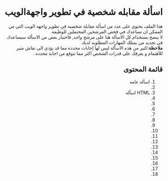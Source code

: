 <div dir="rtl">
<h1>اسألة مقابله شخصية في تطوير واجهةالويب</h1>
<p>هذا الملف يحتوي على عدد من اسألة مقابلة شخصية قي تطوير واجهة الويب التي من الممكن ان تساعدك في فحص المرشحين المحتملين للوظيفة.
<br>
لا ينصح بستخدام كل الاسألة هنا على مرشح واحد,
فاختيار بعض من الاسألة سيساعدك في تحديد من يمتلك المهارات المطلوبه لديك
<br>
 <strong>ملاحظة:</strong>كثير من هذه الاسألة ليس لها إجابات محددة مما قد يؤدي الى نقاش مثير للأهتمام و يعرفك على قدرات الشخص اكثر مما تتوقع من اجابة محدده .
</p>
<h2>قائمة المحتوى</h2>
<ol>
<li>اسألة عامه<li>
<li><a>HTML اسألة</a><li>
<li><li>
<li><li>
<li><li>
<li><li>
<li><li>
<li><li>
<li><li>
</ol>
</div> 
